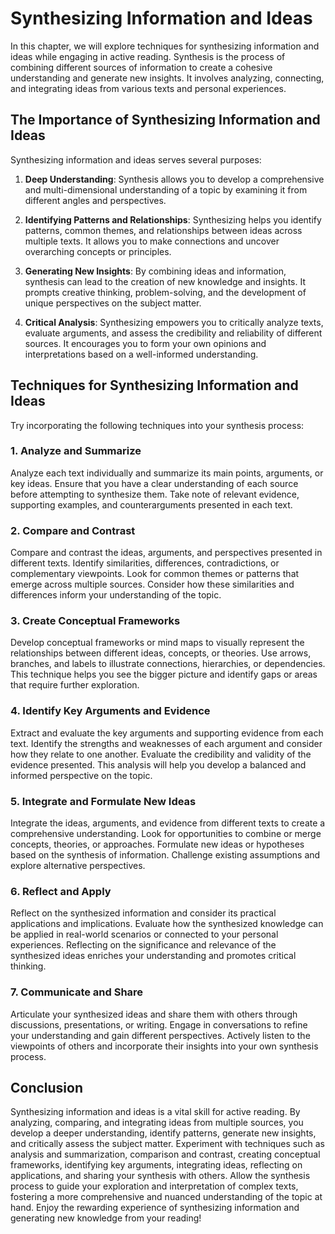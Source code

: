 Synthesizing Information and Ideas
===========================================

In this chapter, we will explore techniques for synthesizing information and ideas while engaging in active reading. Synthesis is the process of combining different sources of information to create a cohesive understanding and generate new insights. It involves analyzing, connecting, and integrating ideas from various texts and personal experiences.

The Importance of Synthesizing Information and Ideas
----------------------------------------------------

Synthesizing information and ideas serves several purposes:

1. **Deep Understanding**: Synthesis allows you to develop a comprehensive and multi-dimensional understanding of a topic by examining it from different angles and perspectives.

2. **Identifying Patterns and Relationships**: Synthesizing helps you identify patterns, common themes, and relationships between ideas across multiple texts. It allows you to make connections and uncover overarching concepts or principles.

3. **Generating New Insights**: By combining ideas and information, synthesis can lead to the creation of new knowledge and insights. It prompts creative thinking, problem-solving, and the development of unique perspectives on the subject matter.

4. **Critical Analysis**: Synthesizing empowers you to critically analyze texts, evaluate arguments, and assess the credibility and reliability of different sources. It encourages you to form your own opinions and interpretations based on a well-informed understanding.

Techniques for Synthesizing Information and Ideas
-------------------------------------------------

Try incorporating the following techniques into your synthesis process:

### 1. **Analyze and Summarize**

Analyze each text individually and summarize its main points, arguments, or key ideas. Ensure that you have a clear understanding of each source before attempting to synthesize them. Take note of relevant evidence, supporting examples, and counterarguments presented in each text.

### 2. **Compare and Contrast**

Compare and contrast the ideas, arguments, and perspectives presented in different texts. Identify similarities, differences, contradictions, or complementary viewpoints. Look for common themes or patterns that emerge across multiple sources. Consider how these similarities and differences inform your understanding of the topic.

### 3. **Create Conceptual Frameworks**

Develop conceptual frameworks or mind maps to visually represent the relationships between different ideas, concepts, or theories. Use arrows, branches, and labels to illustrate connections, hierarchies, or dependencies. This technique helps you see the bigger picture and identify gaps or areas that require further exploration.

### 4. **Identify Key Arguments and Evidence**

Extract and evaluate the key arguments and supporting evidence from each text. Identify the strengths and weaknesses of each argument and consider how they relate to one another. Evaluate the credibility and validity of the evidence presented. This analysis will help you develop a balanced and informed perspective on the topic.

### 5. **Integrate and Formulate New Ideas**

Integrate the ideas, arguments, and evidence from different texts to create a comprehensive understanding. Look for opportunities to combine or merge concepts, theories, or approaches. Formulate new ideas or hypotheses based on the synthesis of information. Challenge existing assumptions and explore alternative perspectives.

### 6. **Reflect and Apply**

Reflect on the synthesized information and consider its practical applications and implications. Evaluate how the synthesized knowledge can be applied in real-world scenarios or connected to your personal experiences. Reflecting on the significance and relevance of the synthesized ideas enriches your understanding and promotes critical thinking.

### 7. **Communicate and Share**

Articulate your synthesized ideas and share them with others through discussions, presentations, or writing. Engage in conversations to refine your understanding and gain different perspectives. Actively listen to the viewpoints of others and incorporate their insights into your own synthesis process.

Conclusion
----------

Synthesizing information and ideas is a vital skill for active reading. By analyzing, comparing, and integrating ideas from multiple sources, you develop a deeper understanding, identify patterns, generate new insights, and critically assess the subject matter. Experiment with techniques such as analysis and summarization, comparison and contrast, creating conceptual frameworks, identifying key arguments, integrating ideas, reflecting on applications, and sharing your synthesis with others. Allow the synthesis process to guide your exploration and interpretation of complex texts, fostering a more comprehensive and nuanced understanding of the topic at hand. Enjoy the rewarding experience of synthesizing information and generating new knowledge from your reading!
